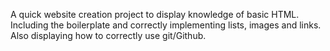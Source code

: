 A quick website creation project to display knowledge of basic HTML. Including the boilerplate and correctly implementing lists, images and links. Also displaying how to correctly use git/Github.